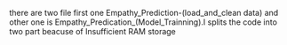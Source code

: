 there are two file first one Empathy_Prediction-(load_and_clean data) and other one is Empathy_Predication_(Model_Trainning).I splits the code into two part beacuse of Insufficient RAM storage 
